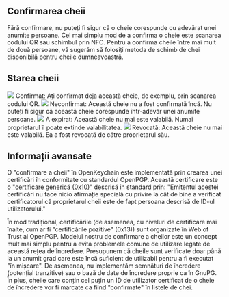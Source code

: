 [//]: # (NOTĂ: Vă rugăm să puneți fiecare frază pe o linie separată, Transifex pune fiecare linie in câmpul ei de traducere!)

## Confirmarea cheii
Fără confirmare, nu puteți fi sigur că o cheie corespunde cu adevărat unei anumite persoane.
Cel mai simplu mod de a confirma o cheie este scanarea codului QR sau schimbul prin NFC.
Pentru a confirma cheile între mai mult de două persoane, vă sugerăm să folosiți metoda de schimb de chei disponibilă pentru cheile dumneavoastră.

## Starea cheii

<img src="status_signature_verified_cutout_24dp"/>  
Confirmat: Ați confirmat deja această cheie, de exemplu, prin scanarea codului QR.  
<img src="status_signature_unverified_cutout_24dp"/>  
Neconfirmat: Această cheie nu a fost confirmată încă. Nu puteți fi sigur că această cheie corespunde într-adevăr unei anumite persoane.  
<img src="status_signature_expired_cutout_24dp"/>  
A expirat: Această cheie nu mai este valabilă. Numai proprietarul îi poate extinde valabilitatea.  
<img src="status_signature_revoked_cutout_24dp"/>  
Revocată: Această cheie nu mai este valabilă. Ea a fost revocată de către proprietarul său.

## Informații avansate
O "confirmare a cheii" în OpenKeychain este implementată prin crearea unei certificări în conformitate cu standardul OpenPGP.
Această certificare este o ["certificare generică (0x10)"](http://tools.ietf.org/html/rfc4880#section-5.2.1) descrisă în standard prin:
"Emitentul acestei certificări nu face nicio afirmație specială cu privire la cât de bine a verificat certificatorul că proprietarul cheii este de fapt persoana descrisă de ID-ul utilizatorului."

În mod tradițional, certificările (de asemenea, cu niveluri de certificare mai înalte, cum ar fi "certificările pozitive" (0x13)) sunt organizate în Web of Trust al OpenPGP.
Modelul nostru de confirmare a cheilor este un concept mult mai simplu pentru a evita problemele comune de utilizare legate de această rețea de încredere.
Presupunem că cheile sunt verificate doar până la un anumit grad care este încă suficient de utilizabil pentru a fi executat "în mișcare".
De asemenea, nu implementăm semnături de încredere (potențial tranzitive) sau o bază de date de încredere proprie ca în GnuPG.
În plus, cheile care conțin cel puțin un ID de utilizator certificat de o cheie de încredere vor fi marcate ca fiind "confirmate" în listele de chei.